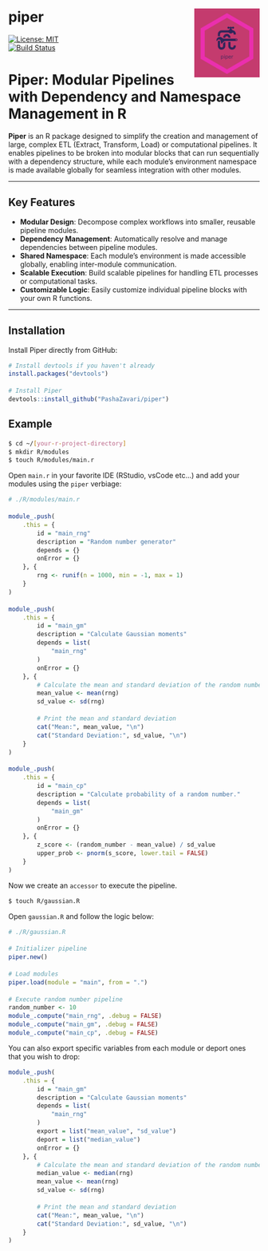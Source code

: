 # piper <img src="https://github.com/PashaZavari/piper/blob/master/assets/logo.png?raw=true" align="right" height="138" />

[![License: MIT](https://img.shields.io/badge/License-MIT-yellow.svg)](https://opensource.org/licenses/MIT)  
[![Build Status](https://github.com/PashaZavari/piper/workflows/R-CMD-check/badge.svg)](https://github.com/PashaZavari/piper/actions)


# Piper: Modular Pipelines with Dependency and Namespace Management in R

**Piper** is an R package designed to simplify the creation and management of large, complex ETL (Extract, Transform, Load) or computational pipelines. It enables pipelines to be broken into modular blocks that can run sequentially with a dependency structure, while each module’s environment namespace is made available globally for seamless integration with other modules.

---

## Key Features

- **Modular Design**: Decompose complex workflows into smaller, reusable pipeline modules.
- **Dependency Management**: Automatically resolve and manage dependencies between pipeline modules.
- **Shared Namespace**: Each module’s environment is made accessible globally, enabling inter-module communication.
- **Scalable Execution**: Build scalable pipelines for handling ETL processes or computational tasks.
- **Customizable Logic**: Easily customize individual pipeline blocks with your own R functions.

---

## Installation

Install Piper directly from GitHub:

```R
# Install devtools if you haven't already
install.packages("devtools")

# Install Piper
devtools::install_github("PashaZavari/piper")

```

## Example

```bash
$ cd ~/[your-r-project-directory]
$ mkdir R/modules
$ touch R/modules/main.r
```

Open `main.r` in your favorite IDE (RStudio, vsCode etc...) and add your modules using the `piper` verbiage:

```R
# ./R/modules/main.r

module_.push(
    .this = {
        id = "main_rng"
        description = "Random number generator"
        depends = {}
        onError = {}
    }, {
        rng <- runif(n = 1000, min = -1, max = 1)
    }
)

module_.push(
    .this = {
        id = "main_gm"
        description = "Calculate Gaussian moments"
        depends = list(
            "main_rng"
        )
        onError = {}
    }, {
        # Calculate the mean and standard deviation of the random numbers
        mean_value <- mean(rng)
        sd_value <- sd(rng)

        # Print the mean and standard deviation
        cat("Mean:", mean_value, "\n")
        cat("Standard Deviation:", sd_value, "\n")
    }
)

module_.push(
    .this = {
        id = "main_cp"
        description = "Calculate probability of a random number."
        depends = list(
            "main_gm"
        )
        onError = {}
    }, {
        z_score <- (random_number - mean_value) / sd_value
        upper_prob <- pnorm(s_score, lower.tail = FALSE)
    }
)
```

Now we create an `accessor` to execute the pipeline. 

```bash
$ touch R/gaussian.R
```

Open `gaussian.R` and follow the logic below:

```R
# ./R/gaussian.R

# Initializer pipeline
piper.new()

# Load modules
piper.load(module = "main", from = ".")

# Execute random number pipeline
random_number <- 10
module_.compute("main_rng", .debug = FALSE)
module_.compute("main_gm", .debug = FALSE)
module_.compute("main_cp", .debug = FALSE)
```
You can also export specific variables from each module or deport ones that you wish to drop: 

```R
module_.push(
    .this = {
        id = "main_gm"
        description = "Calculate Gaussian moments"
        depends = list(
            "main_rng"
        )
        export = list("mean_value", "sd_value")
        deport = list("median_value")
        onError = {}
    }, {
        # Calculate the mean and standard deviation of the random numbers
        median_value <- median(rng)
        mean_value <- mean(rng)
        sd_value <- sd(rng)

        # Print the mean and standard deviation
        cat("Mean:", mean_value, "\n")
        cat("Standard Deviation:", sd_value, "\n")
    }
)
```
